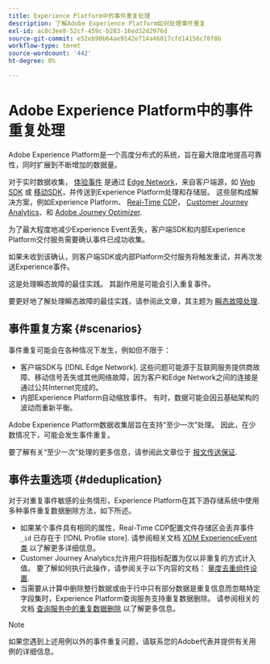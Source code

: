 ```yaml
---
title: Experience Platform中的事件重复处理
description: 了解Adobe Experience Platform如何处理事件重复
exl-id: ac8c3ee8-52cf-459c-b283-16ed32d2976d
source-git-commit: e52eb90b64ae9142e714a46017cfd14156c78f8b
workflow-type: tm+mt
source-wordcount: '442'
ht-degree: 0%

---
```


# Adobe Experience Platform中的事件重复处理

Adobe Experience Platform是一个高度分布式的系统，旨在最大限度地提高可靠性，同时扩展到不断增加的数据量。

对于实时数据收集， [体验事件](../xdm/classes/experienceevent.md) 是通过 [Edge Network](../web-sdk/home.md#edge-network)，来自客户端源，如 [Web SDK](../web-sdk/home.md) 或 [移动SDK](https://developer.adobe.com/client-sdks/home/)，并传送到Experience Platform处理和存储层。 这些层构成解决方案，例如Experience Platform、 [Real-Time CDP](../rtcdp/home.md)， [Customer Journey Analytics](https://experienceleague.adobe.com/docs/analytics-platform/using/cja-overview/cja-overview.html?lang=zh-Hans)、和 [Adobe Journey Optimizer](https://experienceleague.adobe.com/docs/journey-optimizer/using/ajo-home.html?lang=zh-Hans).

为了最大程度地减少Experience Event丢失，客户端SDK和内部Experience Platform交付服务需要确认事件已成功收集。

如果未收到该确认，则客户端SDK或内部Platform交付服务将触发重试，并再次发送Experience事件。

这是处理瞬态故障的最佳实践。 其副作用是可能会引入重复事件。

要更好地了解处理瞬态故障的最佳实践，请参阅此文章，其主题为 [瞬态故障处理](https://learn.microsoft.com/en-us/azure/architecture/best-practices/transient-faults).

## 事件重复方案 {#scenarios}

事件重复可能会在各种情况下发生，例如但不限于：

* 客户端SDK与 [!DNL Edge Network]. 这些问题可能源于互联网服务提供商故障、移动信号丢失或其他网络故障，因为客户和Edge Network之间的连接是通过公共Internet完成的。
* 内部Experience Platform自动缩放事件。 有时，数据可能会因云基础架构的波动而重新平衡。

Adobe Experience Platform数据收集层旨在支持“至少一次”处理。 因此，在少数情况下，可能会发生事件重复。

要了解有关“至少一次”处理的更多信息，请参阅此文章位于 [报文传送保证](https://docs.confluent.io/kafka/design/delivery-semantics.html).

## 事件去重选项 {#deduplication}

对于对重复事件敏感的业务情形，Experience Platform在其下游存储系统中使用多种事件重复数据删除方法，如下所述。

* 如果某个事件具有相同的属性，Real-Time CDP配置文件存储区会丢弃事件 `_id` 已存在于 [!DNL Profile store]. 请参阅相关文档 [XDM ExperienceEvent类](../xdm/classes/experienceevent.md) 以了解更多详细信息。
* Customer Journey Analytics允许用户将指标配置为仅以非重复的方式计入值。 要了解如何执行此操作，请参阅关于以下内容的文档： [量度去重组件设置](https://experienceleague.adobe.com/docs/analytics-platform/using/cja-dataviews/component-settings/metric-deduplication.html?lang=zh-Hans).
* 当需要从计算中删除整行数据或由于行中只有部分数据是重复信息而忽略特定字段集时，Experience Platform查询服务支持重复数据删除。 请参阅相关的文档 [查询服务中的重复数据删除](../query-service/key-concepts/deduplication.md) 以了解更多信息。

>[!NOTE]
>
>如果您遇到上述用例以外的事件重复问题，请联系您的Adobe代表并提供有关用例的详细信息。
